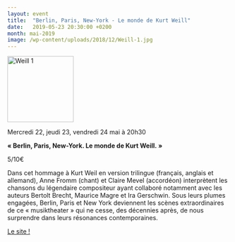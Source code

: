 ```yaml
---
layout: event
title:  "Berlin, Paris, New-York - Le monde de Kurt Weill"
date:   2019-05-23 20:30:00 +0200
month: mai-2019
image: /wp-content/uploads/2018/12/Weill-1.jpg
---
```

<img class=" size-thumbnail wp-image-5776 alignleft" src="http://localhost/wpagendarts/wp-content/uploads/2018/12/Weill-1.jpg?w=150" alt="Weill 1" width="150" height="150" srcset="http://localhost/wpagendarts/wp-content/uploads/2018/12/Weill-1.jpg 600w, http://localhost/wpagendarts/wp-content/uploads/2018/12/Weill-1-300x300.jpg 300w, http://localhost/wpagendarts/wp-content/uploads/2018/12/Weill-1-150x150.jpg 150w" sizes="(max-width: 150px) 100vw, 150px" />

Mercredi 22, jeudi 23, vendredi 24 mai à 20h30

**« Berlin, Paris, New-York. Le monde de Kurt Weill. »**

5/10€

Dans cet hommage à Kurt Weil en version trilingue (français, anglais et allemand), Anne Fromm (chant) et Claire Mevel (accordéon) interprètent les chansons du légendaire compositeur ayant collaboré notamment avec les auteurs Bertolt Brecht, Maurice Magre et Ira Gerschwin. Sous leurs plumes engagées, Berlin, Paris et New York deviennent les scènes extraordinaires de ce « musiktheater » qui ne cesse, des décennies après, de nous surprendre dans leurs résonances contemporaines.

[Le site !](http://annefromm.com/)